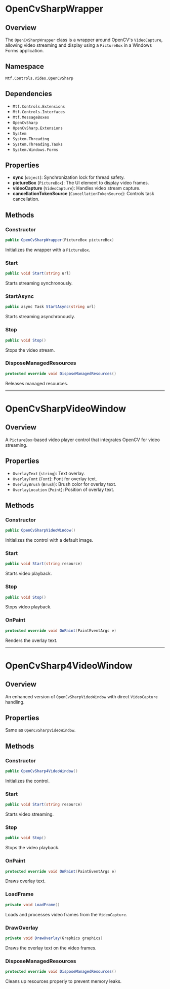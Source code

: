 # OpenCvSharpWrapper

## Overview
The `OpenCvSharpWrapper` class is a wrapper around OpenCV's `VideoCapture`, allowing video streaming and display using a `PictureBox` in a Windows Forms application.

## Namespace
`Mtf.Controls.Video.OpenCvSharp`

## Dependencies
- `Mtf.Controls.Extensions`
- `Mtf.Controls.Interfaces`
- `Mtf.MessageBoxes`
- `OpenCvSharp`
- `OpenCvSharp.Extensions`
- `System`
- `System.Threading`
- `System.Threading.Tasks`
- `System.Windows.Forms`

## Properties
- **sync** (`object`): Synchronization lock for thread safety.
- **pictureBox** (`PictureBox`): The UI element to display video frames.
- **videoCapture** (`VideoCapture`): Handles video stream capture.
- **cancellationTokenSource** (`CancellationTokenSource`): Controls task cancellation.

## Methods
### Constructor
```csharp
public OpenCvSharpWrapper(PictureBox pictureBox)
```
Initializes the wrapper with a `PictureBox`.

### Start
```csharp
public void Start(string url)
```
Starts streaming synchronously.

### StartAsync
```csharp
public async Task StartAsync(string url)
```
Starts streaming asynchronously.

### Stop
```csharp
public void Stop()
```
Stops the video stream.

### DisposeManagedResources
```csharp
protected override void DisposeManagedResources()
```
Releases managed resources.

---

# OpenCvSharpVideoWindow

## Overview
A `PictureBox`-based video player control that integrates OpenCV for video streaming.

## Properties
- `OverlayText` (`string`): Text overlay.
- `OverlayFont` (`Font`): Font for overlay text.
- `OverlayBrush` (`Brush`): Brush color for overlay text.
- `OverlayLocation` (`Point`): Position of overlay text.

## Methods
### Constructor
```csharp
public OpenCvSharpVideoWindow()
```
Initializes the control with a default image.

### Start
```csharp
public void Start(string resource)
```
Starts video playback.

### Stop
```csharp
public void Stop()
```
Stops video playback.

### OnPaint
```csharp
protected override void OnPaint(PaintEventArgs e)
```
Renders the overlay text.

---

# OpenCvSharp4VideoWindow

## Overview
An enhanced version of `OpenCvSharpVideoWindow` with direct `VideoCapture` handling.

## Properties
Same as `OpenCvSharpVideoWindow`.

## Methods
### Constructor
```csharp
public OpenCvSharp4VideoWindow()
```
Initializes the control.

### Start
```csharp
public void Start(string resource)
```
Starts video streaming.

### Stop
```csharp
public void Stop()
```
Stops the video playback.

### OnPaint
```csharp
protected override void OnPaint(PaintEventArgs e)
```
Draws overlay text.

### LoadFrame
```csharp
private void LoadFrame()
```
Loads and processes video frames from the `VideoCapture`.

### DrawOverlay
```csharp
private void DrawOverlay(Graphics graphics)
```
Draws the overlay text on the video frames.

### DisposeManagedResources
```csharp
protected override void DisposeManagedResources()
```
Cleans up resources properly to prevent memory leaks.

